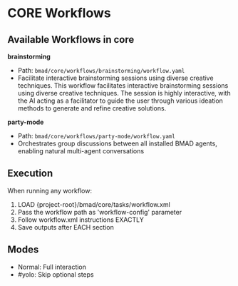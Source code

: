 # CORE Workflows

## Available Workflows in core

**brainstorming**

- Path: `bmad/core/workflows/brainstorming/workflow.yaml`
- Facilitate interactive brainstorming sessions using diverse creative techniques. This workflow facilitates interactive brainstorming sessions using diverse creative techniques. The session is highly interactive, with the AI acting as a facilitator to guide the user through various ideation methods to generate and refine creative solutions.

**party-mode**

- Path: `bmad/core/workflows/party-mode/workflow.yaml`
- Orchestrates group discussions between all installed BMAD agents, enabling natural multi-agent conversations

## Execution

When running any workflow:

1. LOAD {project-root}/bmad/core/tasks/workflow.xml
2. Pass the workflow path as 'workflow-config' parameter
3. Follow workflow.xml instructions EXACTLY
4. Save outputs after EACH section

## Modes

- Normal: Full interaction
- #yolo: Skip optional steps
